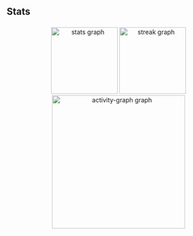 <h2 align="left">Stats</h2>

###

<div align="center">
  <img src="https://github-readme-stats.vercel.app/api?username=v1niciusls&hide_title=false&hide_rank=false&show_icons=true&include_all_commits=true&count_private=true&disable_animations=false&theme=dracula&locale=en&hide_border=false&order=1" height="150" alt="stats graph"  />
  <img src="https://streak-stats.demolab.com?user=v1niciusls&locale=en&mode=daily&theme=dracula&hide_border=false&border_radius=5&order=3" height="150" alt="streak graph"  />
  <img src="https://github-readme-activity-graph.vercel.app/graph?username=v1niciusls&radius=16&theme=react&area=true&order=5" height="300" alt="activity-graph graph"  />
</div>

###
